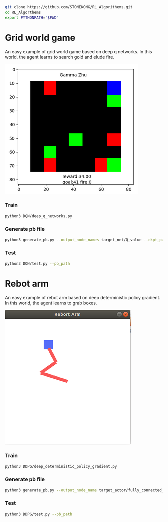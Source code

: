 

```bash
git clone https://github.com/STONEKONG/RL_Algorithems.git
cd RL_Algorthems
export PYTHONPATH="$PWD"
```

# Grid world game
An easy example of grid world game based on deep q networks. In this world, the agent learns to search gold and elude fire.

<img src=./grid_world_game.png>

### Train

```bash
python3 DQN/deep_q_networks.py
```
### Generate pb file
```bash
python3 generate_pb.py --output_node_names target_net/Q_value --ckpt_path --save_path 
```
### Test
```bash
python3 DQN/test.py --pb_path 
```

# Rebot arm
An easy example of rebot arm based on deep deterministic policy gradient. In this world, the agent learns to grab boxes.

<img src=./rebot_arm.png>

### Train
```bash
python3 DDPG/deep_deterministic_policy_gradient.py
```

### Generate pb file
```bash
python3 generate_pb.py --output_node_name target_actor/fully_connected_3/Tanh --ckpt_path --save_path 
```

### Test
```bash
python3 DDPG/test.py --pb_path 
```



